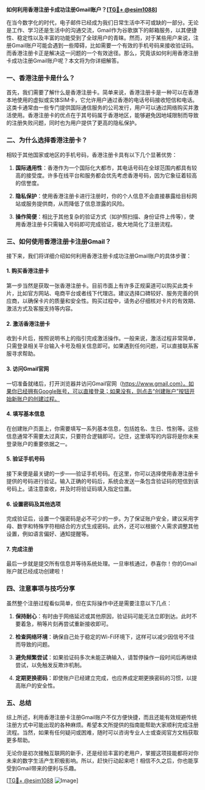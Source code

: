 **如何利用香港注册卡成功注册Gmail账户？[[TG💪+ @esim1088](https://t.me/s/esim1088)]**

在当今数字化的时代，电子邮件已经成为我们日常生活中不可或缺的一部分。无论是工作、学习还是生活中的沟通交流，Gmail作为谷歌旗下的邮箱服务，以其便捷性、稳定性以及丰富的功能受到了全球用户的青睐。然而，对于某些用户来说，注册Gmail账户可能会遇到一些障碍，比如需要一个有效的手机号码来接收验证码。而香港注册卡正是解决这一问题的一个有效途径。那么，究竟该如何利用香港注册卡成功注册Gmail账户呢？本文将为你详细解答。

### 一、香港注册卡是什么？

首先，我们需要了解什么是香港注册卡。简单来说，香港注册卡是一种可以在香港本地使用的虚拟或实体SIM卡，它允许用户通过香港的电话号码接收短信和电话。这类卡通常由一些专门提供国际通信服务的公司发行，用户可以通过网络购买并激活使用。香港注册卡的优点在于其号码属于香港地区，能够避免因地域限制而导致的注册失败问题，同时也为用户提供了更高的隐私保护。

### 二、为什么选择香港注册卡？

相较于其他国家或地区的手机号码，香港注册卡具有以下几个显著优势：

1. **国际通用性**：香港作为一个国际化大都市，其电话号码在全球范围内都具有较高的接受度。许多在线平台和服务都会优先考虑香港号码，因为它象征着较高的信誉度。
   
2. **隐私保护**：使用香港注册卡进行注册时，你的个人信息不会直接暴露给目标网站或服务提供商，从而降低了信息泄露的风险。

3. **操作简便**：相比于其他复杂的验证方式（如护照扫描、身份证件上传等），使用香港注册卡只需输入号码即可完成验证，极大地简化了注册流程。

### 三、如何使用香港注册卡注册Gmail？

接下来，我们将详细介绍如何利用香港注册卡成功注册Gmail账户的具体步骤：

#### 1. 购买香港注册卡

第一步当然是获取一张香港注册卡。目前市面上有许多正规渠道可以购买此类卡片，比如官方网站、电商平台或者线下代理店。建议选择口碑较好、服务完善的供应商，以确保卡片的质量和安全性。购买过程中，请务必仔细核对卡片的有效期、激活方式及客服支持等内容。

#### 2. 激活香港注册卡

收到卡片后，按照说明书上的指引完成激活操作。一般来说，激活过程非常简单，只需登录相关平台输入卡号及相关信息即可。如果遇到任何问题，可以直接联系客服寻求帮助。

#### 3. 访问Gmail官网

一切准备就绪后，打开浏览器并访问Gmail官网（https://www.gmail.com）。如果你已经拥有Google账号，可以直接登录；如果没有，则点击“创建账户”按钮开始新账户的创建过程。

#### 4. 填写基本信息

在创建账户页面上，你需要填写一系列基本信息，包括姓名、生日、性别等。这些信息通常不需要太过真实，只要符合逻辑即可。记住，这里填写的内容将是你未来登录账户的重要依据之一。

#### 5. 验证手机号码

接下来便是最关键的一步——验证手机号码。在这里，你可以选择使用香港注册卡提供的号码进行验证。输入正确的号码后，系统会发送一条包含验证码的短信到该号码上。请注意查收，并及时将验证码填入指定位置。

#### 6. 设置密码及其他选项

完成验证后，设置一个强密码是必不可少的一步。为了保证账户安全，建议采用字母、数字和特殊字符相结合的方式生成密码。此外，还可以根据个人需求调整其他设置，例如语言偏好、通知提醒等。

#### 7. 完成注册

最后一步就是提交所有信息并等待系统处理。一旦审核通过，恭喜你！你的Gmail账户就已经成功创建啦！

### 四、注意事项与技巧分享

虽然整个注册过程看似简单，但在实际操作中还是需要注意以下几点：

1. **保持耐心**：有时由于网络延迟或其他原因，验证码可能无法立即到达。此时不要着急，稍等片刻再尝试重新接收即可。

2. **检查网络环境**：确保自己处于稳定的Wi-Fi环境下，这样可以减少因信号不佳而导致的问题。

3. **避免频繁尝试**：如果验证码多次未能正确输入，请暂停操作一段时间后再继续尝试，以免触发反欺诈机制。

4. **定期更换密码**：即使账户已经建立完成，也应养成定期更换密码的习惯，以提高账户的安全性。

### 五、总结

综上所述，利用香港注册卡注册Gmail账户不仅方便快捷，而且还能有效规避传统注册方式中可能出现的各种麻烦。希望本文所提供的指南能帮助大家顺利完成注册流程。当然，如果有任何疑问或困难，随时可以咨询专业人士或查阅官方文档获取更多帮助。

无论你是初次接触互联网的新手，还是经验丰富的老用户，掌握这项技能都将对你未来的数字生活产生积极影响。所以，赶快行动起来吧！相信不久之后，你也能享受到Gmail带来的便利与乐趣。

[[TG💪+ @esim1088](https://t.me/s/esim1088) ![Image](https://i.postimg.cc/4NQfJmqS/Snipaste-2025-05-13-00-14-12.png)]